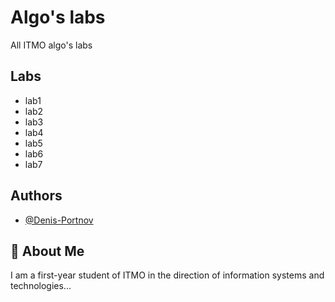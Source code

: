 
# Algo's labs

All ITMO algo's labs



## Labs

- lab1
- lab2
- lab3
- lab4
- lab5
- lab6
- lab7
## Authors

- [@Denis-Portnov](https://github.com/Denis-Portnov)


## 🚀 About Me
I am a first-year student of ITMO in 
the direction of information systems and technologies...

